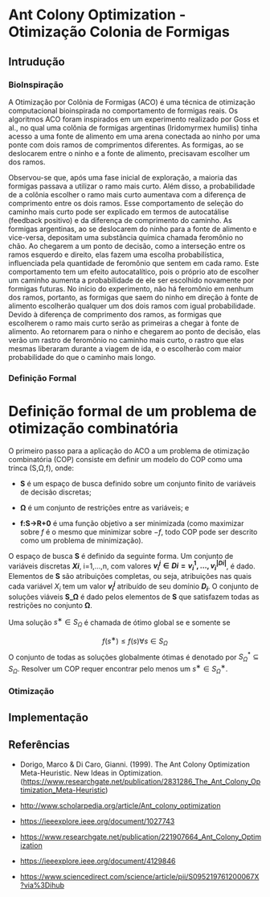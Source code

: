 # Ant Colony Optimization - Otimização Colonia de Formigas

## Intrudução

### BioInspiração

A Otimização por Colônia de Formigas (ACO) é uma técnica de otimização computacional bioinspirada no comportamento de formigas reais. Os algoritmos ACO foram inspirados em um experimento realizado por Goss et al., no qual uma colônia de formigas argentinas (Iridomyrmex humilis) tinha acesso a uma fonte de alimento em uma arena conectada ao ninho por uma ponte com dois ramos de comprimentos diferentes. As formigas, ao se deslocarem entre o ninho e a fonte de alimento, precisavam escolher um dos ramos.

Observou-se que, após uma fase inicial de exploração, a maioria das formigas passava a utilizar o ramo mais curto. Além disso, a probabilidade de a colônia escolher o ramo mais curto aumentava com a diferença de comprimento entre os dois ramos. Esse comportamento de seleção do caminho mais curto pode ser explicado em termos de autocatálise (feedback positivo) e da diferença de comprimento do caminho.
As formigas argentinas, ao se deslocarem do ninho para a fonte de alimento e vice-versa, depositam uma substância química chamada feromônio no chão. Ao chegarem a um ponto de decisão, como a interseção entre os ramos esquerdo e direito, elas fazem uma escolha probabilística, influenciada pela quantidade de feromônio que sentem em cada ramo. Este comportamento tem um efeito autocatalítico, pois o próprio ato de escolher um caminho aumenta a probabilidade de ele ser escolhido novamente por formigas futuras. No início do experimento, não há feromônio em nenhum dos ramos, portanto, as formigas que saem do ninho em direção à fonte de alimento escolherão qualquer um dos dois ramos com igual probabilidade. Devido à diferença de comprimento dos ramos, as formigas que escolherem o ramo mais curto serão as primeiras a chegar à fonte de alimento. Ao retornarem para o ninho e chegarem ao ponto de decisão, elas verão um rastro de feromônio no caminho mais curto, o rastro que elas mesmas liberaram durante a viagem de ida, e o escolherão com maior probabilidade do que o caminho mais longo.

### Definição Formal

# Definição formal de um problema de otimização combinatória

O primeiro passo para a aplicação do ACO a um problema de otimização combinatória (COP) consiste em definir um modelo do COP como uma trinca (S,Ω,f), onde:

- **S** é um espaço de busca definido sobre um conjunto finito de variáveis de decisão discretas;

- **Ω** é um conjunto de restrições entre as variáveis; e

- **f:S→R+0** é uma função objetivo a ser minimizada (como maximizar sobre $f$ é o mesmo que minimizar sobre $-f$, todo COP pode ser descrito como um problema de minimização).
  

O espaço de busca **S** é definido da seguinte forma. Um conjunto de variáveis discretas **$Xi$**, i=1,…,n, com valores **$v^{j}_{i}∈Di={v^{1}_{i},…,v^{|Di|}_{i}}$**, é dado. Elementos de **S** são atribuições completas, ou seja, atribuições nas quais cada variável $X_i$ tem um valor **$v^{j}_{i}$** atribuído de seu domínio **$D_i$**. O conjunto de soluções viáveis **S_Ω** é dado pelos elementos de **S** que satisfazem todas as restrições no conjunto **Ω**.

Uma solução $s^{∗}∈S_{Ω}$ é chamada de ótimo global se e somente se

$$f(s^{∗})≤f(s) ∀s∈S_{Ω}$$
O conjunto de todas as soluções globalmente ótimas é denotado por $S^{*}_Ω⊆S_Ω$. Resolver um COP requer encontrar pelo menos um $s^{∗}∈S^∗_Ω$.



### Otimização

## Implementação

## Referências

- Dorigo, Marco & Di Caro, Gianni. (1999). The Ant Colony Optimization Meta-Heuristic. New Ideas in Optimization. (https://www.researchgate.net/publication/2831286_The_Ant_Colony_Optimization_Meta-Heuristic)

- http://www.scholarpedia.org/article/Ant_colony_optimization

- https://ieeexplore.ieee.org/document/1027743

- https://www.researchgate.net/publication/221907664_Ant_Colony_Optimization

- https://ieeexplore.ieee.org/document/4129846

- https://www.sciencedirect.com/science/article/pii/S095219761200067X?via%3Dihub